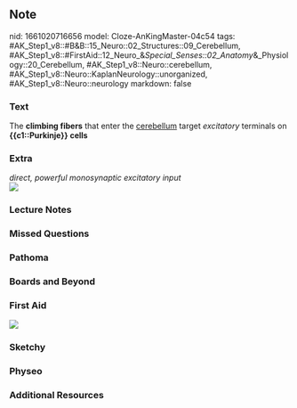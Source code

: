 ## Note
nid: 1661020716656
model: Cloze-AnKingMaster-04c54
tags: #AK_Step1_v8::#B&B::15_Neuro::02_Structures::09_Cerebellum, #AK_Step1_v8::#FirstAid::12_Neuro_&_Special_Senses::02_Anatomy_&_Physiology::20_Cerebellum, #AK_Step1_v8::Neuro::cerebellum, #AK_Step1_v8::Neuro::KaplanNeurology::unorganized, #AK_Step1_v8::Neuro::neurology
markdown: false

### Text
<div>
  <div>
    The <b>climbing fibers</b> that enter the <u>cerebellum</u>
    target <i>excitatory</i> terminals on <b>{{c1::Purkinje}}
    cells</b>
  </div>
</div>

### Extra
<div>
  <i>direct, powerful monosynaptic excitatory input</i>
</div>
<div><img src="cerebellarcortex_big.gif"></div>

### Lecture Notes


### Missed Questions


### Pathoma


### Boards and Beyond


### First Aid
<img src="tmpES3I_l.png">

### Sketchy


### Physeo


### Additional Resources

